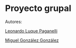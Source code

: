 # Proyecto grupal
Autores:

[Leonardo Luque Paganelli](https://github.com/LeonardoLLP)

[Miguel González González](https://github.com/migueliiin)
